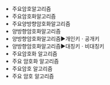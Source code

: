 - 주요암호알고리즘
- 주요암호화알고리즘
- 주요양방향암호화알고리즘
- 양방향암호화알고리즘
- 양방향암호화알고리즘▶️개인키ㆍ공개키
- 양방향암호화알고리즘▶️대칭키ㆍ비대칭키
- 주요암호화 알고리즘
- 주요 암호화 알고리즘
- 주요암호 알고리즘
- 주요 암호 알고리즘
